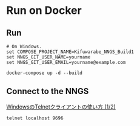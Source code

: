 # Run on Docker

## Run

```shell
# On Windows.
set COMPOSE_PROJECT_NAME=Kifuwarabe_NNGS_Build1
set NNGS_GIT_USER_NAME=yourname
set NNGS_GIT_USER_EMAIL=yourname@example.com

docker-compose up -d --build
```

## Connect to the NNGS

[WindowsのTelnetクライアントの使い方 (1/2)](https://www.atmarkit.co.jp/ait/articles/0207/06/news002.html)  

```shell
telnet localhost 9696
```
